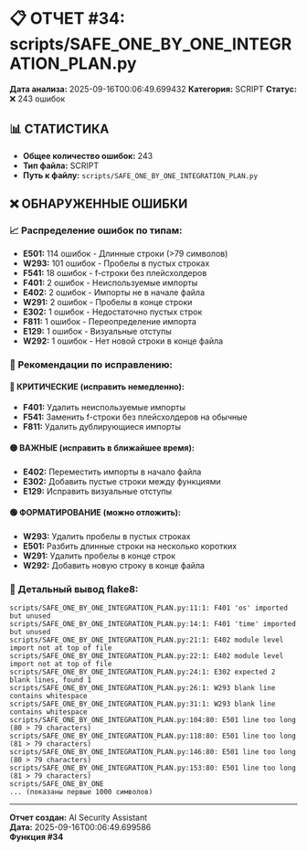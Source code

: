 # 📋 ОТЧЕТ #34: scripts/SAFE_ONE_BY_ONE_INTEGRATION_PLAN.py

**Дата анализа:** 2025-09-16T00:06:49.699432
**Категория:** SCRIPT
**Статус:** ❌ 243 ошибок

## 📊 СТАТИСТИКА

- **Общее количество ошибок:** 243
- **Тип файла:** SCRIPT
- **Путь к файлу:** `scripts/SAFE_ONE_BY_ONE_INTEGRATION_PLAN.py`

## ❌ ОБНАРУЖЕННЫЕ ОШИБКИ

### 📈 Распределение ошибок по типам:

- **E501:** 114 ошибок - Длинные строки (>79 символов)
- **W293:** 101 ошибок - Пробелы в пустых строках
- **F541:** 18 ошибок - f-строки без плейсхолдеров
- **F401:** 2 ошибок - Неиспользуемые импорты
- **E402:** 2 ошибок - Импорты не в начале файла
- **W291:** 2 ошибок - Пробелы в конце строки
- **E302:** 1 ошибок - Недостаточно пустых строк
- **F811:** 1 ошибок - Переопределение импорта
- **E129:** 1 ошибок - Визуальные отступы
- **W292:** 1 ошибок - Нет новой строки в конце файла

### 🎯 Рекомендации по исправлению:

#### 🔴 КРИТИЧЕСКИЕ (исправить немедленно):
- **F401:** Удалить неиспользуемые импорты
- **F541:** Заменить f-строки без плейсхолдеров на обычные
- **F811:** Удалить дублирующиеся импорты

#### 🟡 ВАЖНЫЕ (исправить в ближайшее время):
- **E402:** Переместить импорты в начало файла
- **E302:** Добавить пустые строки между функциями
- **E129:** Исправить визуальные отступы

#### 🟢 ФОРМАТИРОВАНИЕ (можно отложить):
- **W293:** Удалить пробелы в пустых строках
- **E501:** Разбить длинные строки на несколько коротких
- **W291:** Удалить пробелы в конце строк
- **W292:** Добавить новую строку в конце файла

### 📝 Детальный вывод flake8:

```
scripts/SAFE_ONE_BY_ONE_INTEGRATION_PLAN.py:11:1: F401 'os' imported but unused
scripts/SAFE_ONE_BY_ONE_INTEGRATION_PLAN.py:14:1: F401 'time' imported but unused
scripts/SAFE_ONE_BY_ONE_INTEGRATION_PLAN.py:21:1: E402 module level import not at top of file
scripts/SAFE_ONE_BY_ONE_INTEGRATION_PLAN.py:22:1: E402 module level import not at top of file
scripts/SAFE_ONE_BY_ONE_INTEGRATION_PLAN.py:24:1: E302 expected 2 blank lines, found 1
scripts/SAFE_ONE_BY_ONE_INTEGRATION_PLAN.py:26:1: W293 blank line contains whitespace
scripts/SAFE_ONE_BY_ONE_INTEGRATION_PLAN.py:31:1: W293 blank line contains whitespace
scripts/SAFE_ONE_BY_ONE_INTEGRATION_PLAN.py:104:80: E501 line too long (80 > 79 characters)
scripts/SAFE_ONE_BY_ONE_INTEGRATION_PLAN.py:118:80: E501 line too long (81 > 79 characters)
scripts/SAFE_ONE_BY_ONE_INTEGRATION_PLAN.py:146:80: E501 line too long (80 > 79 characters)
scripts/SAFE_ONE_BY_ONE_INTEGRATION_PLAN.py:153:80: E501 line too long (81 > 79 characters)
scripts/SAFE_ONE_BY_ONE
... (показаны первые 1000 символов)
```

---
**Отчет создан:** AI Security Assistant  
**Дата:** 2025-09-16T00:06:49.699586  
**Функция #34**
